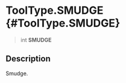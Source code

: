 ToolType.SMUDGE {#ToolType.SMUDGE}
===============

> int **SMUDGE**

Description
-----------

Smudge.

